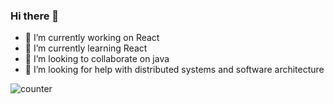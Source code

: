 ### Hi there 👋

- 🔭 I’m currently working on React
- 🌱 I’m currently learning React
- 👯 I’m looking to collaborate on java 
- 🤔 I’m looking for help with distributed systems and software architecture




![counter](https://enwkpcvf4u5d59g.m.pipedream.net)




